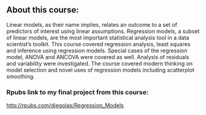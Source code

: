 ## **About this course:**

Linear models, as their name implies, relates an outcome to a set of predictors of interest using linear assumptions. Regression models, a subset of linear models, are the most important statistical analysis tool in a data scientist’s toolkit. This course covered regression analysis, least squares and inference using regression models. Special cases of the regression model, ANOVA and ANCOVA were covered as well. Analysis of residuals and variability were investigated. The course covered modern thinking on model selection and novel uses of regression models including scatterplot smoothing.

### **Rpubs link to my final project from this course:**

<http://rpubs.com/diegolas/Regression_Models>
